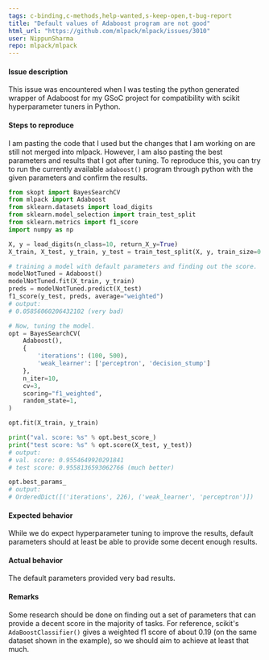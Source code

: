 ```yaml
---
tags: c-binding,c-methods,help-wanted,s-keep-open,t-bug-report
title: "Default values of Adaboost program are not good"
html_url: "https://github.com/mlpack/mlpack/issues/3010"
user: NippunSharma
repo: mlpack/mlpack
---
```


#### Issue description

This issue was encountered when I was testing the python generated wrapper of Adaboost for my GSoC project for compatibility with scikit hyperparameter tuners in Python.

#### Steps to reproduce

I am pasting the code that I used but the changes that I am working on are still not merged into mlpack.
However, I am also pasting the best parameters and results that I got after tuning. To reproduce this, you can
try to run the currently available `adaboost()` program through python with the given parameters and confirm the results.

```python
from skopt import BayesSearchCV
from mlpack import Adaboost
from sklearn.datasets import load_digits
from sklearn.model_selection import train_test_split
from sklearn.metrics import f1_score
import numpy as np

X, y = load_digits(n_class=10, return_X_y=True)
X_train, X_test, y_train, y_test = train_test_split(X, y, train_size=0.75, test_size=.25, random_state=0)

# training a model with default parameters and finding out the score.
modelNotTuned = Adaboost()
modelNotTuned.fit(X_train, y_train)
preds = modelNotTuned.predict(X_test)
f1_score(y_test, preds, average="weighted")
# output:
# 0.05856060206432102 (very bad)

# Now, tuning the model.
opt = BayesSearchCV(
    Adaboost(),
    {
        'iterations': (100, 500),
        'weak_learner': ['perceptron', 'decision_stump']
    },
    n_iter=10,
    cv=3,
    scoring="f1_weighted",
    random_state=1,
)

opt.fit(X_train, y_train)

print("val. score: %s" % opt.best_score_)
print("test score: %s" % opt.score(X_test, y_test))
# output: 
# val. score: 0.9554649920291841
# test score: 0.9558136593062766 (much better)

opt.best_params_
# output:
# OrderedDict([('iterations', 226), ('weak_learner', 'perceptron')])
```
#### Expected behavior
While we do expect hyperparameter tuning to improve the results, default parameters should
at least be able to provide some decent enough results.

#### Actual behavior
The default parameters provided very bad results.

#### Remarks
Some research should be done on finding out a set of parameters that can provide a decent score
in the majority of tasks. For reference, scikit's `AdaBoostClassifier()` gives a weighted f1 score of about
0.19 (on the same dataset shown in the example), so we should aim to achieve at least that much.

